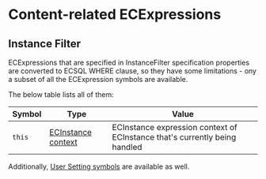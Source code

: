 # Content-related ECExpressions

## Instance Filter

ECExpressions that are specified in InstanceFilter specification properties are
converted to ECSQL WHERE clause, so they have some limitations - ony a subset of
all the ECExpression symbols are available.

The below table lists all of them:

| Symbol | Type                                                 | Value                                                                      |
|--------|------------------------------------------------------|----------------------------------------------------------------------------|
| `this` | [ECInstance context](../ECExpressions.md#ecinstance) | ECInstance expression context of ECInstance that's currently being handled |

Additionally, [User Setting symbols](../ECExpressions.md#symbols-in-global-context) are
available as well.